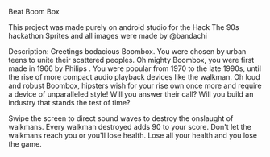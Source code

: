 Beat Boom Box

This project was made purely on android studio for the Hack The 90s hackathon
Sprites and all images were made by @bandachi 

Description:
Greetings bodacious Boombox. You were chosen by urban teens to unite their scattered peoples.
Oh mighty Boombox, you were first made in 1966 by Philips .
You were popular from 1970 to the late 1990s, until the rise of more compact audio playback devices like the walkman.
Oh loud and robust Boombox, hipsters wish for your rise own once more and require a device of unparalleled style!
Will you answer their call? Will you build an industry that stands the test of time?

Swipe the screen to direct sound waves to destroy the onslaught of walkmans. 
Every walkman destroyed adds 90 to your score. 
Don't let the walkmans reach you or you'll lose health. Lose all your health and you lose the game.
